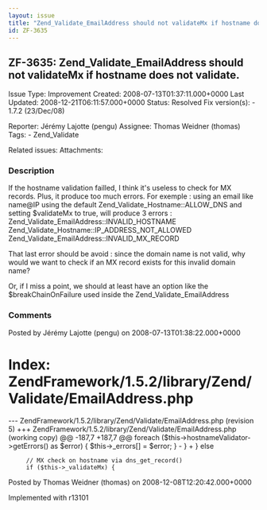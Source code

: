 ```yaml
---
layout: issue
title: "Zend_Validate_EmailAddress should not validateMx if hostname does not validate."
id: ZF-3635
---
```


ZF-3635: Zend\_Validate\_EmailAddress should not validateMx if hostname does not validate.
------------------------------------------------------------------------------------------

 Issue Type: Improvement Created: 2008-07-13T01:37:11.000+0000 Last Updated: 2008-12-21T06:11:57.000+0000 Status: Resolved Fix version(s): - 1.7.2 (23/Dec/08)
 
 Reporter:  Jérémy Lajotte (pengu)  Assignee:  Thomas Weidner (thomas)  Tags: - Zend\_Validate
 
 Related issues: 
 Attachments: 
### Description

If the hostname validation failled, I think it's useless to check for MX records. Plus, it produce too much errors. For exemple : using an email like name@IP using the default Zend\_Validate\_Hostname::ALLOW\_DNS and setting $validateMx to true, will produce 3 errors : Zend\_Validate\_EmailAddress::INVALID\_HOSTNAME Zend\_Validate\_Hostname::IP\_ADDRESS\_NOT\_ALLOWED Zend\_Validate\_EmailAddress::INVALID\_MX\_RECORD

That last error should be avoid : since the domain name is not valid, why would we want to check if an MX record exists for this invalid domain name?

Or, if I miss a point, we should at least have an option like the $breakChainOnFailure used inside the Zend\_Validate\_EmailAddress

 

 

### Comments

Posted by Jérémy Lajotte (pengu) on 2008-07-13T01:38:22.000+0000

Index: ZendFramework/1.5.2/library/Zend/Validate/EmailAddress.php
=================================================================

--- ZendFramework/1.5.2/library/Zend/Validate/EmailAddress.php (revision 5) +++ ZendFramework/1.5.2/library/Zend/Validate/EmailAddress.php (working copy) @@ -187,7 +187,7 @@ foreach ($this->hostnameValidator->getErrors() as $error) { $this->\_errors[] = $error; } - } + } else

 
         // MX check on hostname via dns_get_record()
         if ($this->_validateMx) {


 

 

Posted by Thomas Weidner (thomas) on 2008-12-08T12:20:42.000+0000

Implemented with r13101

 

 